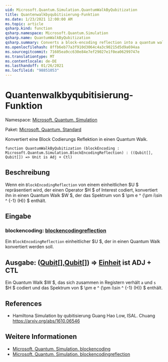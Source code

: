 ```yaml
---
uid: Microsoft.Quantum.Simulation.QuantumWalkByQubitization
title: Quantenwalkbyqubitisierung-Funktion
ms.date: 1/23/2021 12:00:00 AM
ms.topic: article
qsharp.kind: function
qsharp.namespace: Microsoft.Quantum.Simulation
qsharp.name: QuantumWalkByQubitization
qsharp.summary: Converts a block-encoding reflection into a quantum walk.
ms.openlocfilehash: 8ffb6eb77a3f910d3064c4a3c90215d5d9a694aa
ms.sourcegitcommit: 71605ea9cc630e84e7ef29027e1f0ea06299747e
ms.translationtype: MT
ms.contentlocale: de-DE
ms.lasthandoff: 01/26/2021
ms.locfileid: "98851053"
---
```

# <a name="quantumwalkbyqubitization-function"></a>Quantenwalkbyqubitisierung-Funktion

Namespace: [Microsoft. Quantum. Simulation](xref:Microsoft.Quantum.Simulation)

Paket: [Microsoft. Quantum. Standard](https://nuget.org/packages/Microsoft.Quantum.Standard)


Konvertiert eine Block Codierungs Reflektion in einen Quantum Walk.

```qsharp
function QuantumWalkByQubitization (blockEncoding : Microsoft.Quantum.Simulation.BlockEncodingReflection) : ((Qubit[], Qubit[]) => Unit is Adj + Ctl)
```


## <a name="description"></a>Beschreibung

Wenn ein `BlockEncodingReflection` von einem einheitlichen $U $ repräsentiert wird, der einen Operator $H $ of Interest codiert, konvertiert ihn in einen Quantum Walk $W $, der das Spektrum von $ \pm e ^ {\pm i\sin ^ {-1} (H)} $ enthält.

## <a name="input"></a>Eingabe

### <a name="blockencoding--blockencodingreflection"></a>blockencoding: [blockencodingreflection](xref:Microsoft.Quantum.Simulation.BlockEncodingReflection)

Ein `BlockEncodingReflection` einheitlicher $U $, der in einen Quantum Walk konvertiert werden soll.



## <a name="output--qubitqubit--unit--is-adj--ctl"></a>Ausgabe: ([Qubit](xref:microsoft.quantum.lang-ref.qubit)[],[Qubit](xref:microsoft.quantum.lang-ref.qubit)[]) => [Einheit](xref:microsoft.quantum.lang-ref.unit)  ist ADJ + CTL

Ein Quantum Walk $W $, das sich zusammen in Registern verhält `a` und `s` $H $ codiert und das Spektrum von $ \pm e ^ {\pm i\sin ^ {-1} (H)} $ enthält.

## <a name="references"></a>References

- Hamiltona Simulation by qubitisierung Guang Hao Low, ISAL. Chuang https://arxiv.org/abs/1610.06546

## <a name="see-also"></a>Weitere Informationen

- [Microsoft. Quantum. Simulation. blockencoding](xref:Microsoft.Quantum.Simulation.BlockEncoding)
- [Microsoft. Quantum. Simulation. blockencodingreflection](xref:Microsoft.Quantum.Simulation.BlockEncodingReflection)